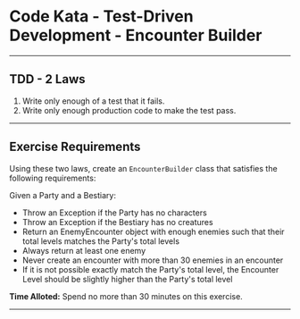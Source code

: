 # Code Kata - Test-Driven Development - Encounter Builder

----

## TDD - 2 Laws

1. Write only enough of a test that it fails.
2. Write only enough production code to make the test pass.

----

## Exercise Requirements

Using these two laws, create an `EncounterBuilder` class that satisfies the following requirements:

Given a Party and a Bestiary:
- Throw an Exception if the Party has no characters
- Throw an Exception if the Bestiary has no creatures
- Return an EnemyEncounter object with enough enemies such that their total levels matches the Party's total levels
- Always return at least one enemy
- Never create an encounter with more than 30 enemies in an encounter
- If it is not possible exactly match the Party's total level, the Encounter Level should be slightly higher than the Party's total level

**Time Alloted:** Spend no more than 30 minutes on this exercise.

----
